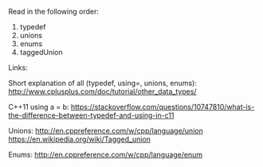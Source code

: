 Read in the following order:

1. typedef
2. unions
3. enums
4. taggedUnion

Links:

Short explanation of all (typedef, using=, unions, enums):
http://www.cplusplus.com/doc/tutorial/other_data_types/

C++11 using a = b:
https://stackoverflow.com/questions/10747810/what-is-the-difference-between-typedef-and-using-in-c11

Unions:
http://en.cppreference.com/w/cpp/language/union
https://en.wikipedia.org/wiki/Tagged_union

Enums:
http://en.cppreference.com/w/cpp/language/enum
